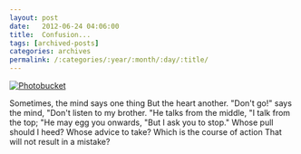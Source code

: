 ```yaml
---
layout: post
date:	2012-06-24 04:06:00
title:  Confusion...
tags: [archived-posts]
categories: archives
permalink: /:categories/:year/:month/:day/:title/
---
```

<a href="http://s1264.photobucket.com/albums/jj483/mnypx/?action=view&amp;current=IMG_7106.jpg" target="_blank"><img src="http://i1264.photobucket.com/albums/jj483/mnypx/IMG_7106.jpg" border="0" alt="Photobucket"></a>

Sometimes, the mind says one thing
But the heart another.
"Don't go!" says the mind,
"Don't listen to my brother.
"He talks from the middle,
"I talk from the top;
"He may egg you onwards,
"But I ask you to stop."
Whose pull should I heed?
Whose advice to take?
Which is the course of action
That will not result in a mistake?
